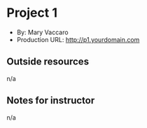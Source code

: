
# Project 1
+ By: Mary Vaccaro
+ Production URL: <http://p1.yourdomain.com>

## Outside resources
n/a

## Notes for instructor
n/a


